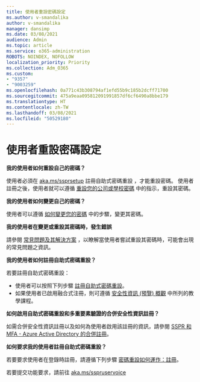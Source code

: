 ```yaml
---
title: 使用者重設密碼設定
ms.author: v-smandalika
author: v-smandalika
manager: dansimp
ms.date: 03/08/2021
audience: Admin
ms.topic: article
ms.service: o365-administration
ROBOTS: NOINDEX, NOFOLLOW
localization_priority: Priority
ms.collection: Adm_O365
ms.custom:
- "9357"
- "9003259"
ms.openlocfilehash: 0a771c43b308794af1efd55b9c185b2dcff71700
ms.sourcegitcommit: 475a9eaa095812091991857df6cf6490a8bbe179
ms.translationtype: HT
ms.contentlocale: zh-TW
ms.lasthandoff: 03/08/2021
ms.locfileid: "50529180"
---
```

# <a name="user-reset-password-setup"></a>使用者重設密碼設定

**我的使用者如何重設自己的密碼？**

使用者必須在 [aka.ms/ssprsetup](https://mysignins.microsoft.com/security-info) 註冊自助式密碼重設 ，才能重設密碼。 使用者註冊之後，使用者就可以遵循 [重設您的公司或學校密碼](https://docs.microsoft.com/azure/active-directory/user-help/active-directory-passwords-update-your-own-password) 中的指示，重設其密碼。

**我的使用者如何變更自己的密碼？**

使用者可以遵循 [如何變更您的密碼](https://docs.microsoft.com/azure/active-directory/user-help/active-directory-passwords-update-your-own-password) 中的步驟，變更其密碼。

**我的使用者在變更或重設其密碼時，發生錯誤**

請參閱 [常見問題及其解決方案](https://docs.microsoft.com/azure/active-directory/user-help/active-directory-passwords-update-your-own-password) ，以瞭解當使用者嘗試重設其密碼時，可能會出現的常見問題之資訊。

**我的使用者如何註冊自助式密碼重設？**

若要註冊自助式密碼重設：

- 使用者可以按照下列步驟 [註冊自助式密碼重設](https://docs.microsoft.com/azure/active-directory/user-help/active-directory-passwords-reset-register)。
- 如果使用者已啟用融合式注冊，則可遵循 [安全性資訊 (預覽) 概觀](https://docs.microsoft.com/azure/active-directory/user-help/security-info-setup-signin) 中所列的教學課程。

**如何啟用自助式密碼重設和多重要素驗證的合併安全性資訊註冊？**

如需合併安全性資訊註冊以及如何為使用者啟用該註冊的資訊，請參閱 [SSPR 和 MFA - Azure Active Directory 的合併註冊](https://docs.microsoft.com/azure/active-directory/authentication/concept-registration-mfa-sspr-combined)。

**如何要求我的使用者註冊自助式密碼重設？**

若要要求使用者在登錄時註冊，請遵循下列步驟 [密碼重設如何運作：註冊](https://docs.microsoft.com/azure/active-directory/authentication/concept-sspr-howitworks)。

若要提交功能要求，請前往 [aka.ms/sspruservoice](https://feedback.azure.com/forums/169401-azure-active-directory/category/166251-self-service-password-reset)



 












